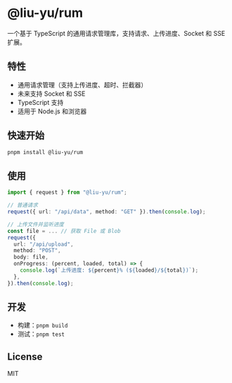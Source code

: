 # @liu-yu/rum

一个基于 TypeScript 的通用请求管理库，支持请求、上传进度、Socket 和 SSE 扩展。

## 特性

- 通用请求管理（支持上传进度、超时、拦截器）
- 未来支持 Socket 和 SSE
- TypeScript 支持
- 适用于 Node.js 和浏览器

## 快速开始

```bash
pnpm install @liu-yu/rum
```

## 使用

```ts
import { request } from "@liu-yu/rum";

// 普通请求
request({ url: "/api/data", method: "GET" }).then(console.log);

// 上传文件并监听进度
const file = ... // 获取 File 或 Blob
request({
  url: "/api/upload",
  method: "POST",
  body: file,
  onProgress: (percent, loaded, total) => {
    console.log(`上传进度: ${percent}% (${loaded}/${total})`);
  },
}).then(console.log);
```

## 开发

- 构建：`pnpm build`
- 测试：`pnpm test`

## License

MIT
